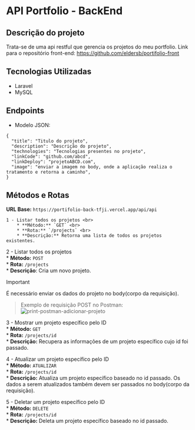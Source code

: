 # API Portfolio - BackEnd

## Descrição do projeto
Trata-se de uma api restful que gerencia os projetos do meu portfolio.
Link para o repositório front-end: https://github.com/eldersb/portifolio-front

## Tecnologias Utilizadas 
* Laravel
* MySQL

## Endpoints
* Modelo JSON:
```  
{
  "title": "Titulo do projeto",
  "description": "Descrição do projeto",
  "technologies": "Tecnologias presentes no projeto",
  "linkCode": "github.com/abcd",
  "linkDeploy": "projetoABCD.com",
  "image": "enviar a imagem no body, onde a aplicação realiza o tratamento e retorna a caminho",
}
```
## Métodos e Rotas

**URL Base:**  `https://portifolio-back-tfji.vercel.app/api/api`

```
1 - Listar todos os projetos <br>
    * **Método:** `GET` <br>
    * **Rota:** `/projects` <br>
    * **Descrição:** Retorna uma lista de todos os projetos existentes. 
```

2 - Listar todos os projetos <br>
    * **Método:** `POST` <br>
    * **Rota:** `/projects`<br>
    * **Descrição**: Cria um novo projeto. <br>

> [!IMPORTANT]
>  É necessário enviar os dados do projeto no body(corpo da requisição).
    
> Exemplo de requisição POST no Postman:
![print-postman-adicionar-projeto](https://github.com/user-attachments/assets/2cc4a744-ba6a-46bf-bcc5-f6cc8afa5958)


3 - Mostrar um projeto específico pelo ID <br>
    * **Método:** `GET` <br>
    * **Rota:** `/projects/id` <br>
    * **Descrição:** Recupera as informações de um projeto específico cujo id foi passado. <br> 
    
 
4 - Atualizar um projeto específico pelo ID <br>
    * **Método:** `ATUALIZAR` <br>
    * **Rota:** `/projects/id` <br>
    * **Descrição:** Atualiza um projeto específico baseado no id passado. Os dados a serem atualizados também devem ser passados no body(corpo da requisição). <br>

    
5 - Deletar um projeto específico pelo ID <br>
    * **Método:** `DELETE` <br>
    * **Rota:** `/projects/id` <br>
    * **Descrição:** Deleta um projeto específico baseado no id passado. <br>
